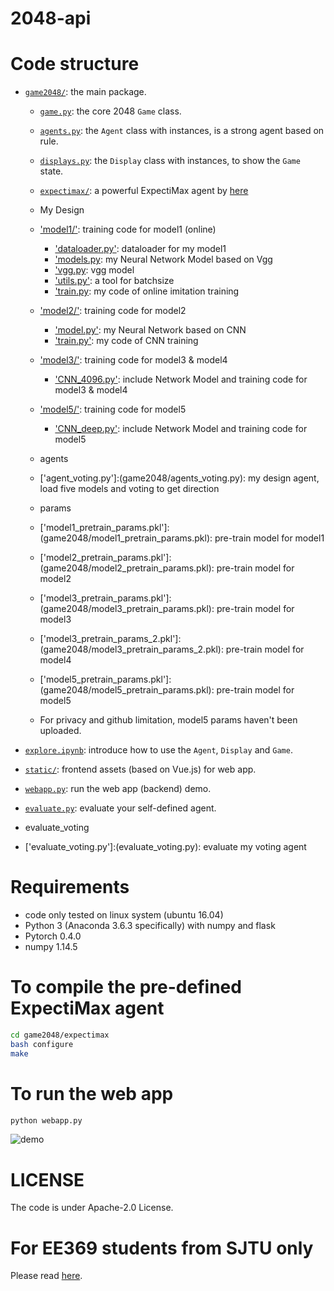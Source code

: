 # 2048-api
# Code structure
* [`game2048/`](game2048/): the main package.
    * [`game.py`](game2048/game.py): the core 2048 `Game` class.
    * [`agents.py`](game2048/agents.py): the `Agent` class with instances, is a strong agent based on rule.
    * [`displays.py`](game2048/displays.py): the `Display` class with instances, to show the `Game` state.
    * [`expectimax/`](game2048/expectimax): a powerful ExpectiMax agent by [here](https://github.com/nneonneo/2048-ai)
    * My Design
    * ['model1/'](game2048/model1/): training code for model1 (online) 
        * ['dataloader.py'](game2048/model1/dataloader.py): dataloader for my model1
        * ['models.py](game2048/model1/models.py): my Neural Network Model based on Vgg
        * ['vgg.py](game2048/model1/vgg.py): vgg model
        * ['utils.py'](game2048/model1/utils.py): a tool for batchsize
        * ['train.py](game2048/model1/train.py): my code of online imitation training
    * ['model2/'](game2048/model2/): training code for model2
        * ['model.py'](game2048/model2/model.py): my Neural Network based on CNN
        * ['train.py'](game2048/model2/train.py): my code of CNN training
    * ['model3/'](game2048/model3/): training code for model3 & model4
        * ['CNN_4096.py'](game2048/model3/CNN.py): include Network Model and training code for model3 & model4
    * ['model5/'](game2048/model5/): training code for model5
        * ['CNN_deep.py'](game2048/model5/CNN_deep.py): include Network Model and training code for model5
    
    * agents
    * ['agent_voting.py']:(game2048/agents_voting.py): my design agent, load five models and voting to get direction
    * params
    * ['model1_pretrain_params.pkl']:(game2048/model1_pretrain_params.pkl): pre-train model for model1
    * ['model2_pretrain_params.pkl']:(game2048/model2_pretrain_params.pkl): pre-train model for model2
    * ['model3_pretrain_params.pkl']:(game2048/model3_pretrain_params.pkl): pre-train model for model3
    * ['model3_pretrain_params_2.pkl']:(game2048/model3_pretrain_params_2.pkl): pre-train model for model4
    * ['model5_pretrain_params.pkl']:(game2048/model5_pretrain_params.pkl): pre-train model for model5
    * For privacy and github limitation, model5 params haven't been uploaded.

* [`explore.ipynb`](explore.ipynb): introduce how to use the `Agent`, `Display` and `Game`.
* [`static/`](static/): frontend assets (based on Vue.js) for web app.
* [`webapp.py`](webapp.py): run the web app (backend) demo.
* [`evaluate.py`](evaluate.py): evaluate your self-defined agent.
* evaluate_voting
* ['evaluate_voting.py']:(evaluate_voting.py): evaluate my voting agent

# Requirements
* code only tested on linux system (ubuntu 16.04)
* Python 3 (Anaconda 3.6.3 specifically) with numpy and flask
* Pytorch 0.4.0
* numpy 1.14.5

# To compile the pre-defined ExpectiMax agent

```bash
cd game2048/expectimax
bash configure
make
```

# To run the web app
```bash
python webapp.py
```
![demo](preview2048.gif)

# LICENSE
The code is under Apache-2.0 License.

# For EE369 students from SJTU only
Please read [here](EE369.md).
